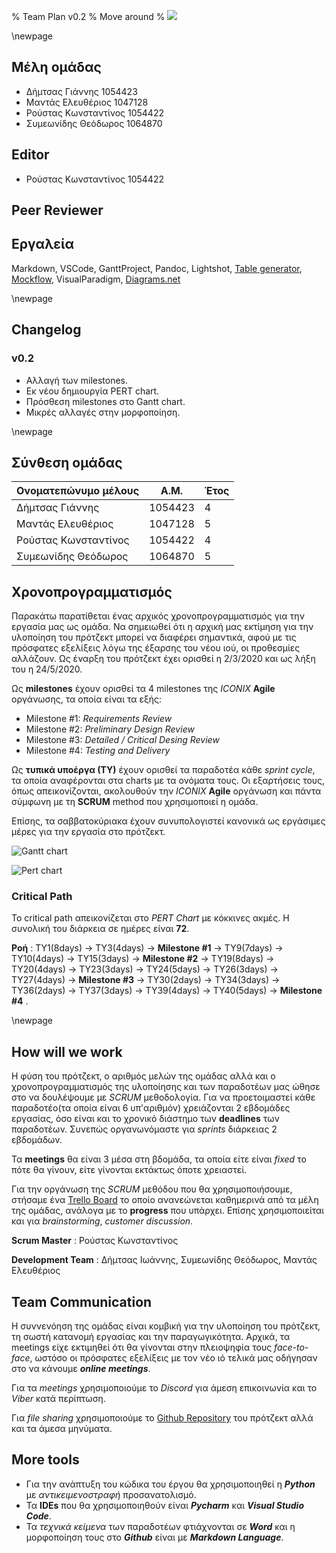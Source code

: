 % Team Plan v0.2
% Move around
% ![](images/Logo.jpg)

\newpage

## Μέλη ομάδας
* Δήμτσας Γιάννης 1054423
* Μαντάς Ελευθέριος 1047128
* Ρούστας Κωνσταντίνος 1054422
* Συμεωνίδης Θεόδωρος 1064870

## Editor
* Ρούστας Κωνσταντίνος 1054422

## Peer Reviewer

## Εργαλεία
Markdown, VSCode, GanttProject, Pandoc, Lightshot, [Table generator](https://www.tablesgenerator.com/), [Mockflow](https://www.mockflow.com/), VisualParadigm, [Diagrams.net](https://app.diagrams.net/)

\newpage

## Changelog
### v0.2 
* Αλλαγή των milestones.
* Εκ νέου δημιουργία PERT chart.
* Πρόσθεση milestones στο Gantt chart.
* Μικρές αλλαγές στην μορφοποίηση.

\newpage

## Σύνθεση ομάδας

| Ονοματεπώνυμο μέλους | Α.Μ.    | Έτος |
|----------------------|---------|------|
| Δήμτσας Γιάννης      | 1054423 | 4    |
| Μαντάς Ελευθέριος    | 1047128 | 5    |
| Ρούστας Κωνσταντίνος | 1054422 | 4    |
| Συμεωνίδης Θεόδωρος  | 1064870 | 5    |

## Χρονοπρογραμματισμός
Παρακάτω παρατίθεται ένας αρχικός χρονοπρογραμματισμός για την εργασία μας ως ομάδα.
Να σημειωθεί ότι η αρχική μας εκτίμηση για την υλοποίηση του πρότζεκτ μπορεί να διαφέρει σημαντικά, αφού με τις πρόσφατες εξελίξεις λόγω της έξαρσης του νέου ιού, οι προθεσμίες αλλάζουν. Ως έναρξη του πρότζεκτ έχει ορισθεί η 2/3/2020 και ως λήξη του η 24/5/2020. 

Ως **milestones** έχουν ορισθεί τα 4 milestones της *ICONIX* **Agile** οργάνωσης, τα οποία είναι τα εξής:

* Milestone #1: *Requirements Review*
* Milestone #2: *Preliminary Design Review*
* Milestone #3: *Detailed / Critical Desing Review*
* Milestone #4: *Testing and Delivery*

Ως **τυπικά υποέργα (ΤΥ)** έχουν ορισθεί τα παραδοτέα κάθε *sprint cycle*, τα οποία αναφέρονται στα charts με τα ονόματα τους. Οι εξαρτήσεις τους, όπως απεικονίζονται, ακολουθούν την *ICONIX* **Agile** οργάνωση και πάντα σύμφωνη με τη **SCRUM** method που χρησιμοποιεί η ομάδα.

Επίσης, τα σαββατοκύριακα έχουν συνυπολογιστεί κανονικά ως εργάσιμες μέρες για την εργασία στο πρότζεκτ.


![Gantt chart](images/Team-plan-Gantt-chartv0.2.png)

![Pert chart](images/Team-plan-Pert-chartv0.2.png)

### Critical Path
To critical path απεικονίζεται στο *PERT Chart* με κόκκινες ακμές. Η συνολική του διάρκεια σε ημέρες είναι **72**.

**Ροή** : TY1(8days) &rarr; TY3(4days) &rarr; **Milestone #1** &rarr; TY9(7days) &rarr; TY10(4days) &rarr; TY15(3days) &rarr; **Milestone #2** &rarr; TY19(8days) &rarr; TY20(4days) &rarr; TY23(3days) &rarr; TY24(5days) &rarr; TY26(3days) &rarr; TY27(4days) &rarr; **Milestone #3** &rarr; TY30(2days) &rarr; TY34(3days) &rarr; TY36(2days) &rarr; TY37(3days) &rarr; TY39(4days) &rarr; TY40(5days) &rarr; **Milestone #4** .

\newpage

## How will we work
Η φύση του πρότζεκτ, ο αριθμός μελών της ομάδας αλλά και ο χρονοπρογραμματισμός της υλοποίησης και των παραδοτέων μας ώθησε στο να δουλέψουμε με *SCRUM* μεθοδολογία. Για να προετοιμαστεί κάθε παραδοτέο(τα οποία είναι 6 υπ'αριθμόν) χρειάζονται 2 εβδομάδες εργασίας, όσο είναι και το χρονικό διάστημο των **deadlines** των παραδοτέων. Συνεπώς οργανωνόμαστε για *sprints* διάρκειας 2 εβδομάδων.

Τα **meetings** θα είναι 3 μέσα στη βδομάδα, τα οποία είτε είναι *fixed* το πότε θα γίνουν, είτε γίνονται εκτάκτως όποτε χρειαστεί.

Για την οργάνωση της *SCRUM* μεθόδου που θα χρησιμοποιήσουμε, στήσαμε ένα [Trello Board](https://trello.com/b/0cXG8Lum/software-engineering-project) το οποίο ανανεώνεται καθημερινά από τα μέλη της ομάδας, ανάλογα με το **progress** που υπάρχει. Επίσης χρησιμοποιείται και για *brainstorming*, *customer discussion*.

**Scrum Master** : Ρούστας Κωνσταντίνος

**Development Team** : Δήμτσας Ιωάννης, Συμεωνίδης Θεόδωρος, Μαντάς Ελευθέριος

## Team Communication
Η συννενόηση της ομάδας είναι κομβική για την υλοποίηση του πρότζεκτ, τη σωστή κατανομή εργασίας και την παραγωγικότητα. Αρχικά, τα meetings είχε εκτιμηθεί ότι θα γίνονται στην πλειοψηφία τους *face-to-face*, ωστόσο οι πρόσφατες εξελίξεις με τον νέο ιό τελικά μας οδήγησαν στο να κάνουμε ***online meetings***.

Για τα *meetings* χρησιμοποιούμε το *Discord* για άμεση επικοινωνία και το *Viber* κατά περίπτωση.

Για *file sharing* χρησιμοποιούμε το [Github Repository](https://github.com/Elite-Build-Team/move-around) του πρότζεκτ αλλά και τα άμεσα μηνύματα.

## More tools
* Για την ανάπτυξη του κώδικα του έργου θα χρησιμοποιηθεί η ***Python*** με *αντικειμενοστραφή* προσανατολισμό.
* Τα **IDEs** που θα χρησιμοποιηθούν είναι ***Pycharm*** και ***Visual Studio Code***.
* Τα *τεχνικά κείμενα* των παραδοτέων φτιάχνονται σε ***Word*** και η μορφοποίηση τους στο ***Github*** είναι με ***Markdown Language***.